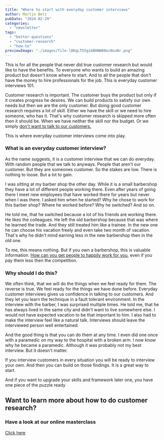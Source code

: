 ```yaml
---
title: "Where to start with everyday customer interviews"
author: Martin Betz
pubDate: "2024-02-29"
categories:
  - "newsletter"
tags:
  - "better-questions"
  - "customer-research"
  - "how-to"
previewImage: "./images/file-l0KqLT55gi6BHNW08ecNsnNr.png"
---
```


This is for all the people that never did true customer research but would like to have the benefits. To everyone who wants to build an amazing product but doesn't know where to start. And to all the people that don't have the money to hire professionals for the job. This is everyday customer interviews 101.

Customer research is important. The customer buys the product but only if it creates progress he desires. We can build products to satisfy our own needs but then we are the only customer. But doing good customer research requires a lot of skill. Either we have the skill or we need to hire someone, who has it. That's why customer research is skipped more often then it should be. When we have neither the skill nor the budget. Or we simply [don't want to talk to our customers.](/blog/why-talking-to-your-customers-sometimes-feels-hard/) 

This is where everyday customer interviews come into play.

### What is an everyday customer interview?

As the name suggests, it is a customer interview that we can do everyday. With random people that we talk to anyways. People that aren't our customer. But they are someones customer. So the stakes are low. There is nothing to loose. But a lot to gain.

I was sitting at my barber shop the other day. While it is a small barbershop they have a lot of different people working there. Even after years of going there I meet new employees that have worked there for years but never when I was there. I asked him when he started? Why he chose to work for this barber shop? Where he worked before? Why he switched? And so on.

He told me, that he switched because a lot of his friends are working there. He likes the colleagues. He left the old barbershop because that was where he learned the trade. And they still treated him like a trainee. In the new one he can choose his vacation freely and even take two month of vacation. That's why he didn't mind earning less in the new barbershop then in the old one.

To me, this means nothing. But if you own a barbershop, this is valuable information. [How can you get people to happily work for you](/blog/why-people-stay-in-jobs-they-dont-like/), even if you pay them less then the competition.

### Why should I do this?

We often think, that we will do the things when we feel ready for them. The reverse is true. We feel ready for the things we have done before. Everyday customer interviews gives us confidence in talking to our customers. And they let you learn the technique in a fault tolerant environment. In the interview with the barber, I was surprised multiple times. He told me, that he has always lived in the same city and didn't want to live somewhere else. I would not have expected vacation to be that important to him. I also had to make the interview feel like a natural talk. Interviews should leave the interviewed person well entertained. 

And the good thing is that you can do them at any time. I even did one once with a paramedic on my way to the hospital with a broken arm. I now know why he became a paramedic. Although it was probably not my best interview. But it doesn't matter.

If you interview customers in every situation you will be ready to interview your own. And then you can build on those findings. It is a great way to start.

And if you want to upgrade your skills and framework later one, you have one piece of the puzzle ready



## Want to learn more about how to do customer research?

### Have a look at our online masterclass

[Click here](/services/mastering-jobs-to-be-done-online-workshop/)
